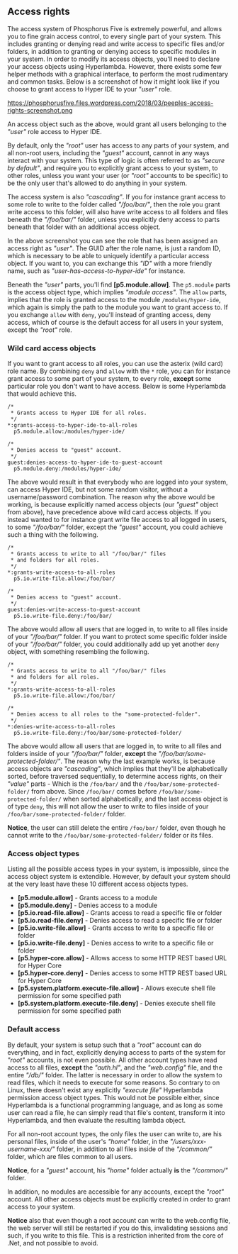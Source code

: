 ## Access rights

The access system of Phosphorus Five is extremely powerful, and allows you to fine grain access
control, to every single part of your system. This includes granting or denying read and write access
to specific files and/or folders, in addition to granting or denying access to specific modules in your
system. In order to modify its access objects, you'll need to declare your access  objects using Hyperlambda.
However, there exists some few helper methods with a graphical interface, to perform the most rudimentary
and common tasks. Below is a screenshot of how it might look like if you choose to grant access to Hyper
IDE to your _"user"_ role.

https://phosphorusfive.files.wordpress.com/2018/03/peeples-access-rights-screenshot.png

An access object such as the above, would grant all users belonging to the _"user"_ role access to Hyper IDE.

By default, only the _"root"_ user has access to any parts of your system, and all non-root users,
including the _"guest"_ account, cannot in any ways interact with your system. This type of logic is
often referred to as _"secure by default"_, and require you to explicitly grant access to your system,
to other roles, unless you want your user (or _"root"_ accounts to be specific) to be the only user
that's allowed to do anything in your system.

The access system is also _"cascading"_. If you for instance grant access to some role to write to the
folder called _"/foo/bar/"_, then the role you grant write access to this folder, will also have write
access to all folders and files beneath the _"/foo/bar/"_ folder, unless you explicitly deny access to
parts beneath that folder with an additional access object.

In the above screenshot you can see the role that has been assigned an access right as _"user"_. The
GUID after the role name, is just a random ID, which is necessary to be able to uniquely identify
a particular access object. If you want to, you can exchange this _"ID"_ with a more friendly name,
such as _"user-has-access-to-hyper-ide"_ for instance.

Beneath the _"user"_ parts, you'll find **[p5.module.allow]**. The `p5.module` parts is the access
object type, which implies _"module access"_. The `allow` parts, implies that the role is granted
access to the module `/modules/hyper-ide`, which again is simply the path to the module you want to
grant access to. If you exchange `allow` with `deny`, you'll instead of granting access, deny access,
which of course is the default access for all users in your system, except the _"root"_ role.

### Wild card access objects

If you want to grant access to all roles, you can use the asterix (wild card) role name. By combining
`deny` and `allow` with the `*` role, you can for instance grant access to some part of your system,
to every role, __except__ some particular role you don't want to have access. Below is some Hyperlambda
that would achieve this.

```hyperlambda
/*
 * Grants access to Hyper IDE for all roles.
 */
*:grants-access-to-hyper-ide-to-all-roles
  p5.module.allow:/modules/hyper-ide/

/*
 * Denies access to "guest" account.
 */
guest:denies-access-to-hyper-ide-to-guest-account
  p5.module.deny:/modules/hyper-ide/
```

The above would result in that everybody who are logged into your system, can access Hyper IDE, but
not some random visitor, without a username/password combination. The reason why the above would
be working, is because explicitly named access objects (our _"guest"_ object from above), have precedence
above wild card access objects. If you instead wanted to for instance grant write file access to all logged
in users, to some _"/foo/bar/"_ folder, except the _"guest"_ account, you could achieve such a thing with
the following.

```hyperlambda
/*
 * Grants access to write to all "/foo/bar/" files
 * and folders for all roles.
 */
*:grants-write-access-to-all-roles
  p5.io.write-file.allow:/foo/bar/

/*
 * Denies access to "guest" account.
 */
guest:denies-write-access-to-guest-account
  p5.io.write-file.deny:/foo/bar/
```

The above would allow all users that are logged in, to write to all files inside of your _"/foo/bar/"_ folder.
If you want to protect some specific folder inside of your _"/foo/bar/"_ folder, you could additionally
add up yet another `deny` object, with something resembling the following.

```hyperlambda
/*
 * Grants access to write to all "/foo/bar/" files
 * and folders for all roles.
 */
*:grants-write-access-to-all-roles
  p5.io.write-file.allow:/foo/bar/

/*
 * Denies access to all roles to the "some-protected-folder".
 */
*:denies-write-access-to-all-roles
  p5.io.write-file.deny:/foo/bar/some-protected-folder/
```

The above would allow all users that are logged in, to write to all files and folders inside of
your _"/foo/bar/"_ folder, **except** the _"/foo/bar/some-protected-folder/"_. The reason why the last
example works, is because access objects are _"cascading"_, which implies that they'll be alphabetically
sorted, before traversed sequentially, to determine access rights, on their _"value"_ parts - Which is
the `/foo/bar/` and the `/foo/bar/some-protected-folder/` from above. Since `/foo/bar/` comes before
`/foo/bar/some-protected-folder/` when sorted alphabetically, and the last access object is of type `deny`,
this will not allow the user to write to files inside of your `/foo/bar/some-protected-folder/` folder.

**Notice**, the user can still delete the entire `/foo/bar/` folder, even though he cannot write to
the `/foo/bar/some-protected-folder/` folder or its files.

### Access object types

Listing all the possible access types in your system, is impossible, since the access object
system is extendible. However, by default your system should at the very least have these 10 different
access objects types.

* __[p5.module.allow]__ - Grants access to a module
* __[p5.module.deny]__ - Denies access to a module
* __[p5.io.read-file.allow]__ - Grants access to read a specific file or folder
* __[p5.io.read-file.deny]__ - Denies access to read a specific file or folder
* __[p5.io.write-file.allow]__ - Grants access to write to a specific file or folder
* __[p5.io.write-file.deny]__ - Denies access to write to a specific file or folder
* __[p5.hyper-core.allow]__ - Allows access to some HTTP REST based URL for Hyper Core
* __[p5.hyper-core.deny]__ - Denies access to some HTTP REST based URL for Hyper Core
* __[p5.system.platform.execute-file.allow]__ - Allows execute shell file permission for some specified path
* __[p5.system.platform.execute-file.deny]__ - Denies execute shell file permission for some specified path

### Default access

By default, your system is setup such that a _"root"_ account can do everything, and in fact, explicitly
denying access to parts of the system for _"root"_ accounts, is not even possible. All other account
types have read access to all files, **except** the _"auth.hl"_, and the _"web.config"_ file, and the
entire _"/db/"_ folder. The latter is necessary in order to allow the system to read files, which it
needs to execute for some reasons. So contrary to on Linux, there doesn't exist any explicitly
_"execute file"_ Hyperlambda permission access object types. This would not be possible either,
since Hyperlambda is a functional programming language, and as long as some user can read a file,
he can simply read that file's content, transform it into Hyperlambda, and then evaluate the resulting
lambda object.

For all non-root account types, the only files the user can write to, are his personal files, inside
of the user's _"home"_ folder, in the _"/users/xxx-username-xxx/"_ folder, in addition to all files
inside of the _"/common/"_ folder, which are files common to all users.

**Notice**, for a _"guest"_ account, his _"home"_ folder actually **is** the _"/common/"_ folder.

In addition, no modules are accessible for any accounts, except the _"root"_ account.
All other access objects must be explicitly created in order to grant access to your system.

**Notice** also that even though a root account can write to the web.config file, the web server will
still be restarted if you do this, invalidating sessions and such, if you write to this file. This
is a restriction inherited from the core of .Net, and not possible to avoid.
